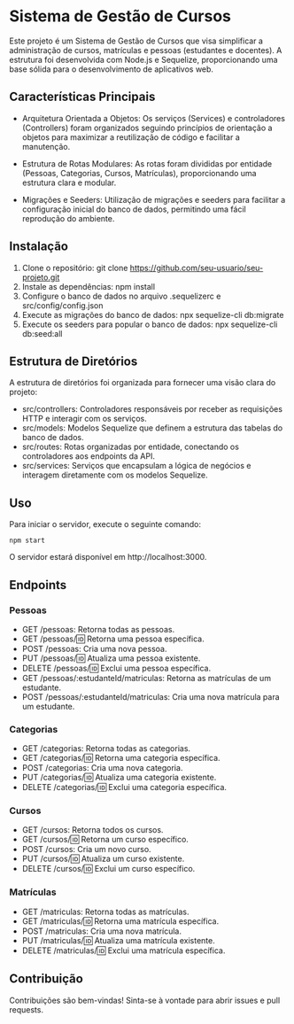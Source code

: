 # Sistema de Gestão de Cursos
Este projeto é um Sistema de Gestão de Cursos que visa simplificar a administração de cursos, matrículas e pessoas (estudantes e docentes). A estrutura foi desenvolvida com Node.js e Sequelize, proporcionando uma base sólida para o desenvolvimento de aplicativos web.

## Características Principais
- Arquitetura Orientada a Objetos: Os serviços (Services) e controladores (Controllers) foram organizados seguindo princípios de orientação a objetos para maximizar a reutilização de código e facilitar a manutenção.

- Estrutura de Rotas Modulares: As rotas foram divididas por entidade (Pessoas, Categorias, Cursos, Matrículas), proporcionando uma estrutura clara e modular.

- Migrações e Seeders: Utilização de migrações e seeders para facilitar a configuração inicial do banco de dados, permitindo uma fácil reprodução do ambiente.

## Instalação
1. Clone o repositório: git clone https://github.com/seu-usuario/seu-projeto.git
2. Instale as dependências: npm install
3. Configure o banco de dados no arquivo .sequelizerc e src/config/config.json
4. Execute as migrações do banco de dados: npx sequelize-cli db:migrate
5. Execute os seeders para popular o banco de dados: npx sequelize-cli db:seed:all
 
## Estrutura de Diretórios
A estrutura de diretórios foi organizada para fornecer uma visão clara do projeto:

- src/controllers: Controladores responsáveis por receber as requisições HTTP e interagir com os serviços.
- src/models: Modelos Sequelize que definem a estrutura das tabelas do banco de dados.
- src/routes: Rotas organizadas por entidade, conectando os controladores aos endpoints da API.
- src/services: Serviços que encapsulam a lógica de negócios e interagem diretamente com os modelos Sequelize.

## Uso
Para iniciar o servidor, execute o seguinte comando:

```
npm start
```
O servidor estará disponível em http://localhost:3000.

## Endpoints
### Pessoas
- GET /pessoas: Retorna todas as pessoas.
- GET /pessoas/:id: Retorna uma pessoa específica.
- POST /pessoas: Cria uma nova pessoa.
- PUT /pessoas/:id: Atualiza uma pessoa existente.
- DELETE /pessoas/:id: Exclui uma pessoa específica.
- GET /pessoas/:estudanteId/matriculas: Retorna as matrículas de um estudante.
- POST /pessoas/:estudanteId/matriculas: Cria uma nova matrícula para um estudante.
### Categorias
- GET /categorias: Retorna todas as categorias.
- GET /categorias/:id: Retorna uma categoria específica.
- POST /categorias: Cria uma nova categoria.
- PUT /categorias/:id: Atualiza uma categoria existente.
- DELETE /categorias/:id: Exclui uma categoria específica.
### Cursos
- GET /cursos: Retorna todos os cursos.
- GET /cursos/:id: Retorna um curso específico.
- POST /cursos: Cria um novo curso.
- PUT /cursos/:id: Atualiza um curso existente.
- DELETE /cursos/:id: Exclui um curso específico.
### Matrículas
- GET /matriculas: Retorna todas as matrículas.
- GET /matriculas/:id: Retorna uma matrícula específica.
- POST /matriculas: Cria uma nova matrícula.
- PUT /matriculas/:id: Atualiza uma matrícula existente.
- DELETE /matriculas/:id: Exclui uma matrícula específica.

## Contribuição
Contribuições são bem-vindas! Sinta-se à vontade para abrir issues e pull requests.

